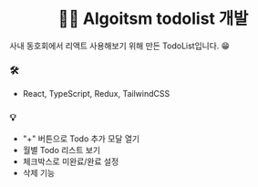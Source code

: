 <h1 align="center">
 👋🏻 Algoitsm todolist 개발
</h1>

사내 동호회에서 리액트 사용해보기 위해 만든 TodoList입니다. 😁

###  🛠️
- React, TypeScript, Redux, TailwindCSS

###  💡
- "+" 버튼으로 Todo 추가 모달 열기
- 월별 Todo 리스트 보기
- 체크박스로 미완료/완료 설정
- 삭제 기능
